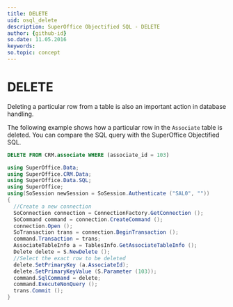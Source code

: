 ```yaml
---
title: DELETE
uid: osql_delete
description: SuperOffice Objectified SQL - DELETE
author: {github-id}
so.date: 11.05.2016
keywords:
so.topic: concept
---
```


# DELETE

Deleting a particular row from a table is also an important action in database handling.

The following example shows how a particular row in the `Associate` table is deleted. You can compare the SQL query with the SuperOffice Objectified SQL.

```SQL
DELETE FROM CRM.associate WHERE (associate_id = 103)
```

```csharp
using SuperOffice.Data;
using SuperOffice.CRM.Data;
using SuperOffice.Data.SQL;
using SuperOffice;
using(SoSession newSession = SoSession.Authenticate ("SAL0", ""))
{
  //Create a new connection
  SoConnection connection = ConnectionFactory.GetConnection ();
  SoCommand command = connection.CreateCommand ();
  connection.Open ();
  SoTransaction trans = connection.BeginTransaction ();
  command.Transaction = trans;
  AssociateTableInfo a = TablesInfo.GetAssociateTableInfo ();
  Delete delete = S.NewDelete ();
  //Select the exact row to be deleted
  delete.SetPrimaryKey (a.AssociateId);
  delete.SetPrimaryKeyValue (S.Parameter (103));
  command.SqlCommand = delete;
  command.ExecuteNonQuery ();
  trans.Commit ();
}
```
